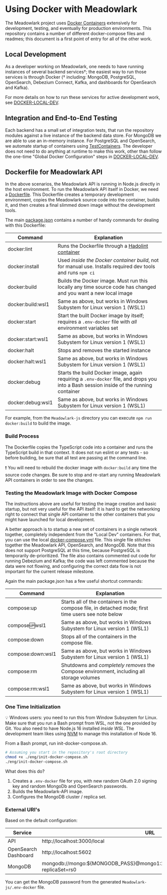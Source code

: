 # Using Docker with Meadowlark

The Meadowlark project uses [Docker Containers](https://www.docker.com)
extensively for development, testing, and eventually for production
environments. This repository contains a number of different docker-compose
files and readmes; this document is a first point of entry for all of the other
work.

## Local Development

As a developer working on Meadowlark, one needs to have running instances of
several backend services†; the easiest way to run those services is through
Docker († including: MongoDB, PostgreSQL, OpenSearch, Debezium Connect, Kafka,
and dashboards for OpenSearch and Kafka).

For more details on how to run these services for active development work, see
[DOCKER-LOCAL-DEV](DOCKER-LOCAL-DEV.md).

## Integration and End-to-End Testing

Each backend has a small set of integration tests, that run the repository
modules against a live instance of the backend data store. For MongoDB we are
able to use an in-memory instance. For PostgreSQL and OpenSearch, we automate
startup of containers using [TestContainers](https://testcontainers.com/). The
developer does not need to do anything at runtime to make this work, other than
follow the one-time "Global Docker Configuration" steps in
[DOCKER-LOCAL-DEV](DOCKER-LOCAL-DEV.md).

## Dockerfile for Meadowlark API

In the above scenarios, the Meadowlark API is running in Node.js directly in the
host environment. To run the Meadowlark API itself in Docker, we need a
[Dockerfile](../Meadowlark-js/Dockerfile). This Dockerfile creates a temporary
development environment, copies the Meadowlark source code into the container,
builds it, and then creates a final slimmed down image without the development
tools.

The main [package.json](../Meadowlark-js/package.json) contains a number of
handy commands for dealing with this Dockerfile:

| Command           | Explanation                                                                                                                            |
| ----------------- | -------------------------------------------------------------------------------------------------------------------------------------- |
| docker:lint       | Runs the Dockerfile through a [Hadolint container](https://github.com/hadolint/hadolint)                                               |
| docker:install    | Used _inside the Docker container build_, not for manual use. Installs required dev tools and runs `npm ci`                            |
| docker:build      | Builds the Docker image. Must run this locally any time source code has changed and you want a new local image                         |
| docker:build:wsl1 | Same as above, but works in Windows Subystem for Linux version 1 (WSL1)                                                                |
| docker:start      | Start the built Docker image by itself; requires a `.env-docker` file with _all_ environment variables set                             |
| docker:start:wsl1 | Same as above, but works in Windows Subystem for Linux version 1 (WSL1)                                                                |
| docker:halt       | Stops and removes the started instance                                                                                                 |
| docker:halt:wsl1  | Same as above, but works in Windows Subystem for Linux version 1 (WSL1)                                                                |
| docker:debug      | Starts the build Docker image, again requiring a `.env-docker` file, and drops you into a Bash session inside of the running container |
| docker:debug:wsl1 | Same as above, but works in Windows Subystem for Linux version 1 (WSL1)                                                                |

For example, from the `Meadowlark-js` directory you can execute `npm run
docker:build` to build the image.

### Build Process

The Dockerfile copies the TypeScript code into a container and runs the
TypeScript build in that context. It does not run eslint or any tests - so
before building, be sure that all test are passing at the command line.

:exclamation: You will need to rebuild the docker image with `docker:build` any
time the source code changes. Be sure to stop and re-start any running
Meadowlark API containers in order to see the changes.

### Testing the Meadowlark Image with Docker Compose

The instructions above are useful for testing the image creation and basic
startup, but not very useful for the API itself: it is hard to get the
networking right to connect that single API container to the other containers
that you might have launched for local development.

A better approach is to startup a new set of containers in a single network
together, completely independent from the "Local Dev" containers. For that, you
can use the local [docker-compose.yml](../Meadowlark-js/docker-compose.yml)
file. This single file stitches together the Meadowlark API, OpenSearch, and
MongoDB. Note that this does not support PostgreSQL at this time, because
PostgreSQL is temporarily de-prioritized. The file also contains commented out
code for running Debezium and Kafka; the code was left commented because the
data were not flowing, and configuring the correct data flow is not important
for the current release milestone.

Again the main package.json has a few useful shortcut commands:

| Command           | Explanation                                                                                         |
| ----------------- | --------------------------------------------------------------------------------------------------- |
| compose:up        | Starts all of the containers in the compose file, in detached mode; first time users see note below |
| compose:up:wsl1   | Same as above, but works in Windows Subystem for Linux version 1 (WSL1)                             |
| compose:down      | Stops all of the containers in the compose file.                                                    |
| compose:down:wsl1 | Same as above, but works in Windows Subystem for Linux version 1 (WSL1)                             |
| compose:rm        | Shutdowns and _completely removes_ the Compose environment, including all storage volumes           |
| compose:rm:wsl1   | Same as above, but works in Windows Subystem for Linux version 1 (WSL1)                             |

### One Time Initialization

💡 Windows users: you need to run this from Window Subsystem for Linux. Make sure that you run a Bash prompt from WSL, not
the one provided by Git. You also need to have Node.js 16 installed _inside WSL_. The development team likes using
[NVM](https://github.com/nvm-sh/nvm) to manage this installation of Node 16.

From a Bash prompt, run init-docker-compose.sh.

```bash
# Assuming you start in the repository's root directory
chmod +x ./eng/init-docker-compose.sh
./eng/init-docker-compose.sh
```

What does this do?

1. Creates a `.env-docker` file for you, with new random OAuth 2.0 signing key
   and random MongoDb and OpenSearch passwords.
2. Builds the Meadowlark-API image.
3. Configures the MongoDB cluster / replica set.

### External URI's

Based on the default configuration:

| Service              | URL                                                                                    |
| -------------------- | -------------------------------------------------------------------------------------- |
| API                  | http://localhost:3000/local                                                            |
| OpenSearch Dashboard | http://localhost:5602                                                                  |
| MongoDB              | mongodb://mongo:${MONGODB_PASS}@mongo1:27027,mongo2:27028,mongo3:27029/?replicaSet=rs0 |

You can get the MongoDB password from the generated `Meadowlark-js/.env-docker` file.
